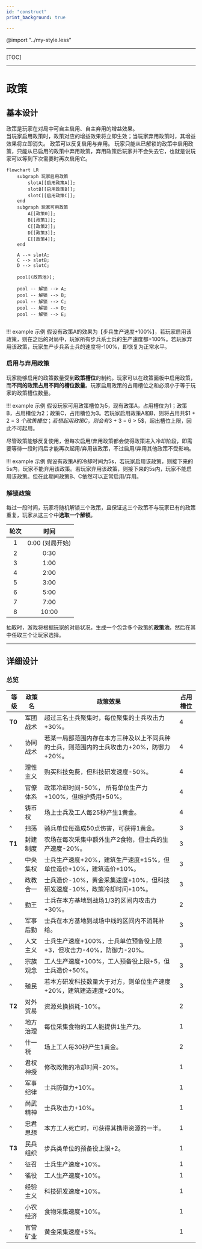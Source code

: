 ```yaml
---
id: "construct"
print_background: true

---
```

@import "../my-style.less"
***
[TOC]
***

# 政策

## 基本设计

政策是玩家在对局中可自主启用、自主弃用的增益效果。  
当玩家启用政策时，政策对应的增益效果将立即生效；当玩家弃用政策时，其增益效果将立即消失。
政策可以反复启用与弃用。
玩家只能从已解锁的政策中启用政策，只能从已启用的政策中弃用政策，弃用政策后玩家并不会失去它，也就是说玩家可以等到下次需要时再次启用它。

``` mermaid
flowchart LR
    subgraph 玩家启用政策
        slotA[[启用政策A]];
        slotB[[启用政策B]];
        slotC[[启用政策C]];
    end
    subgraph 玩家可用政策
        A[[政策0]];
        B[[政策1]];
        C[[政策2]];
        D[[政策3]];
        E[[政策4]];
    end

    A --> slotA;
    C --> slotB;
    D --> slotC;

    pool[(政策池)];

    pool -- 解锁 --> A;
    pool -- 解锁 --> B;
    pool -- 解锁 --> C;
    pool -- 解锁 --> D;
    pool -- 解锁 --> E;
    

```

!!! example 示例
    假设有政策A的效果为【步兵生产速度+100%】，若玩家启用该政策，则在之后的对局中，玩家所有步兵系士兵的生产速度都+100%。若玩家弃用该政策，玩家生产步兵系士兵的速度将-100%，即恢复为正常水平。

### 启用与弃用政策

玩家能够启用的政策数量受到**政策槽位**的制约。玩家可以在政策面板中启用政策，而**不同的政策占用不同的槽位数量**。玩家启用政策的占用槽位之和必须小于等于玩家的政策槽位数量。

!!! example 示例
    假设玩家可用政策槽位为5，现有政策A，占用槽位为1；政策B，占用槽位为2；政策C，占用槽位为3。若玩家启用政策A和B，则将占用共$1 + 2 = 3 $个政策槽位；若想起用政策C，则会有$3 + 3 = 6 > 5$，超出槽位上限，因此不可起用。


尽管政策能够反复使用，但每次启用/弃用政策都会使得政策进入冷却阶段，即需要等待一段时间后才能再次起用/弃用该政策，不过启用/弃用其他政策不受影响。

!!! example 示例
    假设有政策A的冷却时间为5s，若玩家启用该政策，则接下来的5s内，玩家不能弃用该政策。若玩家弃用该政策，则接下来的5s内，玩家不能启用该政策。但在此期间政策B、C依然可以正常启用/弃用。

### 解锁政策

每过一段时间，玩家将随机解锁三个政策，且保证这三个政策不与玩家已有的政策重复，玩家从这三个中**选取一个解锁**。


| 轮次 |      时间       |
| :--: | :-------------: |
|  1   | 0:00 (对局开始) |
|  2   |      0:30       |
|  3   |      1:00       |
|  4   |      2:00       |
|  5   |      3:00       |
|  6   |      5:00       |
|  7   |      7:00       |
|  8   |      10:00      |


抽取时，游戏将根据玩家的对局状况，生成一个包含多个政策的**政策池**，然后在其中任取三个让玩家选择。

***

## 详细设计

### 总览


| 等级   | 政策名   | 政策效果                                                                             | 占用槽位 |
| ------ | -------- | ------------------------------------------------------------------------------------ | -------- |
| **T0** | 军团战术      | 超过三名士兵聚集时，每位聚集的士兵攻击力+30%。                                                                               | 4        |
| ^      | 协同战术      | 若某一局部范围内存在本方三种及以上不同兵种的士兵，则范围内的士兵攻击力+20%，防御力+20%。                                                                                 | 4        |
| ^      | 理性主义      | 购买科技免费，但科技研发速度-50%。                                                                                 | 4        |
| ^      | 官僚体系      | 政策冷却时间-50%， 所有单位生产力+100%，但维护费用+50%。                                                                                 | 4        |
| ^      | 铸币权      | 场上士兵及工人每25秒产生1黄金。                                                                                 | 4        |
| ^      | 扫荡 | 骑兵单位每造成50点伤害，可获得1黄金。                                                      | 3        |
| **T1** | 封建制度 | 农场在每次采集中额外生产2食物，但士兵的生产速度-20%。 | 3        |
| ^      | 中央集权 | 士兵生产速度+20%，建筑生产速度+15%，但单位造价+10%，建筑造价+10%。                                                       | 3        |
| ^      | 政教合一 | 士兵造价-10%，黄金采集速度+10%，但科技研发速度-10%，政策冷却时间+10%。                                                      | 3        |
| ^      | 勤王 | 士兵在本方基地到战场$1/3$的区间内攻击力+30%。                                                      | 2        |
| ^      | 军事后勤 | 士兵在本方基地到战场中线的区间内不消耗补给。                                                      | 3        |
| ^      | 人文主义 | 士兵生产速度+100%，士兵单位预备役上限+3，但攻击力-40%，防御力-20%。                                                      | 3        |
| ^      | 宗族观念 | 工人生产速度+100%，工人预备役上限+5，但士兵造价+50%。                                                      | 3        |
| ^      | 殖民 | 若本方研发科技数量大于对方，则单位生产速度+20%，建筑建造速度+20%。                                                      | 3        |
| **T2** | 对外贸易     | 资源兑换损耗-10%。                                                                   | 2        |
| ^      | 地方治理 | 每位采集食物的工人能提供1生产力。                                                    | 1        |
| ^      | 什一税   | 场上工人每30秒产生1黄金。                                                            | 2        |
| ^      | 君权神授 | 修改政策的冷却时间-20%。                                                             | 1        |
| ^      | 军事纪律 | 士兵防御力+10%。                                                                     | 1        |
| ^      | 尚武精神 | 士兵攻击力+10%。                                                                     | 1        |
| ^      | 忠君思想 | 本方工人死亡时，可获得其携带资源的一半。                                                                     | 1        |
| **T3** | 民兵组织 | 步兵类单位的预备役上限+2。                                                           | 1        |
| ^      | 征召   | 士兵生产速度+10%。                                                                   | 1        |
| ^      | 徭役 | 工人生产速度+10%。                                                                   | 1        |
| ^      | 经验主义 | 科技研发速度+10%。                                                                   | 1        |
| ^      | 小农经济   | 食物采集速度+10%。                                                                   | 1        |
| ^      | 官营矿业     | 黄金采集速度+5%。                                                                    | 1        |

